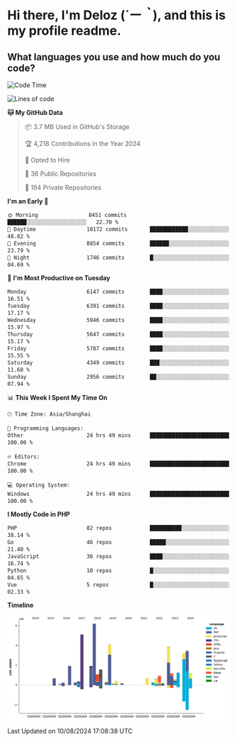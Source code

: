 # **Hi there, I'm Deloz (*´ー｀*), and this is my profile readme.**

## **What languages you use and how much do you code?**

<!--START_SECTION:waka-->
![Code Time](http://img.shields.io/badge/Code%20Time-4%2C541%20hrs%2047%20mins-blue)

![Lines of code](https://img.shields.io/badge/From%20Hello%20World%20I%27ve%20Written-41.8%20million%20lines%20of%20code-blue)

**🐱 My GitHub Data** 

> 📦 3.7 MB Used in GitHub's Storage 
 > 
> 🏆 4,218 Contributions in the Year 2024
 > 
> 💼 Opted to Hire
 > 
> 📜 36 Public Repositories 
 > 
> 🔑 194 Private Repositories 
 > 
**I'm an Early 🐤** 

```text
🌞 Morning                8451 commits        ██████░░░░░░░░░░░░░░░░░░░   22.70 % 
🌆 Daytime                18172 commits       ████████████░░░░░░░░░░░░░   48.82 % 
🌃 Evening                8854 commits        ██████░░░░░░░░░░░░░░░░░░░   23.79 % 
🌙 Night                  1746 commits        █░░░░░░░░░░░░░░░░░░░░░░░░   04.69 % 
```
📅 **I'm Most Productive on Tuesday** 

```text
Monday                   6147 commits        ████░░░░░░░░░░░░░░░░░░░░░   16.51 % 
Tuesday                  6391 commits        ████░░░░░░░░░░░░░░░░░░░░░   17.17 % 
Wednesday                5946 commits        ████░░░░░░░░░░░░░░░░░░░░░   15.97 % 
Thursday                 5647 commits        ████░░░░░░░░░░░░░░░░░░░░░   15.17 % 
Friday                   5787 commits        ████░░░░░░░░░░░░░░░░░░░░░   15.55 % 
Saturday                 4349 commits        ███░░░░░░░░░░░░░░░░░░░░░░   11.68 % 
Sunday                   2956 commits        ██░░░░░░░░░░░░░░░░░░░░░░░   07.94 % 
```


📊 **This Week I Spent My Time On** 

```text
🕑︎ Time Zone: Asia/Shanghai

💬 Programming Languages: 
Other                    24 hrs 49 mins      █████████████████████████   100.00 % 

🔥 Editors: 
Chrome                   24 hrs 49 mins      █████████████████████████   100.00 % 

💻 Operating System: 
Windows                  24 hrs 49 mins      █████████████████████████   100.00 % 
```

**I Mostly Code in PHP** 

```text
PHP                      82 repos            ██████████░░░░░░░░░░░░░░░   38.14 % 
Go                       46 repos            █████░░░░░░░░░░░░░░░░░░░░   21.40 % 
JavaScript               36 repos            ████░░░░░░░░░░░░░░░░░░░░░   16.74 % 
Python                   10 repos            █░░░░░░░░░░░░░░░░░░░░░░░░   04.65 % 
Vue                      5 repos             █░░░░░░░░░░░░░░░░░░░░░░░░   02.33 % 
```



**Timeline**

![Lines of Code chart](https://raw.githubusercontent.com/deloz/deloz/main/assets/bar_graph.png)


 Last Updated on 10/08/2024 17:08:38 UTC
<!--END_SECTION:waka-->
